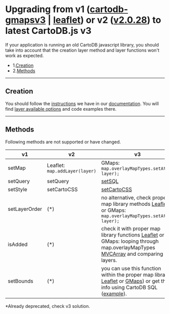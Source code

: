 # Upgrading from v1 ([cartodb-gmapsv3](https://github.com/vizzuality/cartodb-gmapsv3) | [leaflet](https://github.com/vizzuality/cartodb-leaflet)) or v2 ([v2.0.28](https://github.com/CartoDB/cartodb.js/releases/tag/v2.0.28)) to latest CartoDB.js v3

If your application is running an old CartoDB javascript library, you should take
into account that the creation layer method and layer functions won't work as expected.

- 1.[Creation](#creation)
- 2.[Methods](#methods)

---

## Creation

You should follow the [instructions](http://docs.cartodb.com/cartodb-platform/cartodb-js.html#adding-cartodb-layers-to-an-existing-map) we have in our [documentation](http://docs.cartodb.com/cartodb-platform/cartodb-js.html).
You will find [layer available options](http://docs.cartodb.com/cartodb-platform/cartodb-js.html#cartodbcreatelayermap-layersource--options--callback) and code examples there.

---

## Methods

Following methods are not supported or have changed.

| v1            | v2                                                                                     | v3         | 
| ------------- | ---------------------------------------------------------------------------------------|------------|
| setMap        | Leaflet: ```map.addLayer(layer)``` | GMaps: ```map.overlayMapTypes.setAt(0, layer);``` | [addTo](http://docs.cartodb.com/cartodb-platform/cartodb-js.html#creating-visualizations-at-runtime)|
| setQuery      | setQuery                                                                               | [setSQL](http://docs.cartodb.com/cartodb-platform/cartodb-js.html#sublayersetsqlsql) | 
| setStyle      | setCartoCSS                                                                            | [setCartoCSS](http://docs.cartodb.com/cartodb-platform/cartodb-js.html#sublayersetcartocsscss) |
| setLayerOrder | (*)                                                                                    | no alternative, check proper map library methods [Leaflet](http://leafletjs.com/reference.html#tilelayer-bringtofront) or GMaps: ```map.overlayMapTypes.setAt(0, layer);``` |
| isAdded       | (*)                                                                                    | check it with proper map library functions [Leaflet](http://leafletjs.com/reference.html#map-haslayer) or GMaps: looping through map.overlayMapTypes [MVCArray](https://developers.google.com/maps/documentation/javascript/reference#MVCArray) and comparing layers. | 
| setBounds     | (*)                                                                                    | you can use this function within the proper map library [Leaflet](http://leafletjs.com/reference.html#map-fitbounds) or  [GMaps](https://developers.google.com/maps/documentation/javascript/reference#Map)) or get this info using CartoDB SQL ([example](http://docs.cartodb.com/cartodb-platform/cartodb-js.html#sqlgetboundssql-vars-options-callback)). | 


*Already deprecated, check v3 solution.